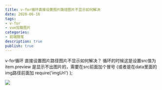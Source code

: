 ```yaml
---
title: v-for循环直接设置图片路径图片不显示如何解决
date: 2020-06-16
tags: 
- v-for
- vue加载图片
categories: 
- 前端随笔
description: true
publish: true
---
```


v-for循环 直接设置图片路径图片不显示如何解决？
循环的时候这是设置src值为item.preview 是显示不出图片的，需要在src前面加个冒号 {或者是在data里面的img路径前面加 require('imgUrl') };


![](https://imgconvert.csdnimg.cn/aHR0cHM6Ly9pbWcyMDE4LmNuYmxvZ3MuY29tL2Jsb2cvMTQ5MDAwMi8yMDE5MDYvMTQ5MDAwMi0yMDE5MDYxNzIwMTkxODIxOC0xMzU2NTcxMzQ4LnBuZw?x-oss-process=image/format,png)